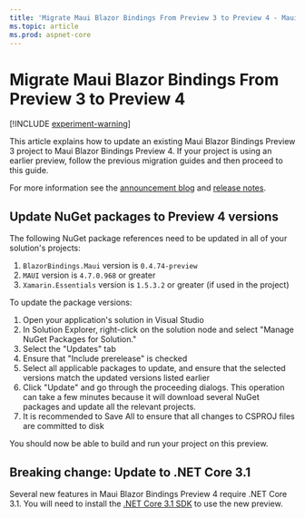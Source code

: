 ```yaml
---
title: 'Migrate Maui Blazor Bindings From Preview 3 to Preview 4 - Maui Blazor Bindings'
ms.topic: article
ms.prod: aspnet-core
---
```


# Migrate Maui Blazor Bindings From Preview 3 to Preview 4

[!INCLUDE [experiment-warning](../includes/experiment-warning.md)]

This article explains how to update an existing Maui Blazor Bindings Preview 3 project to Maui Blazor Bindings Preview 4. If your project is using an earlier preview, follow the previous migration guides and then proceed to this guide.

For more information see the [announcement blog](https://aka.ms/mbb-preview4-blog) and [release notes](https://aka.ms/mbb-preview4-rel-notes).

## Update NuGet packages to Preview 4 versions

The following NuGet package references need to be updated in all of your solution's projects:

1. `BlazorBindings.Maui` version is `0.4.74-preview`
1. `MAUI` version is `4.7.0.968` or greater
1. `Xamarin.Essentials` version is `1.5.3.2` or greater (if used in the project)

To update the package versions:

1. Open your application's solution in Visual Studio
1. In Solution Explorer, right-click on the solution node and select "Manage NuGet Packages for Solution."
1. Select the "Updates" tab
1. Ensure that "Include prerelease" is checked
1. Select all applicable packages to update, and ensure that the selected versions match the updated versions listed earlier
1. Click "Update" and go through the proceeding dialogs. This operation can take a few minutes because it will download several NuGet packages and update all the relevant projects.
1. It is recommended to Save All to ensure that all changes to CSPROJ files are committed to disk

You should now be able to build and run your project on this preview.

## Breaking change: Update to .NET Core 3.1

Several new features in Maui Blazor Bindings Preview 4 require .NET Core 3.1. You will need to install the [.NET Core 3.1 SDK](https://dotnet.microsoft.com/download) to use the new preview.
